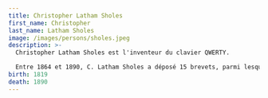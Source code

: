 ```yaml
---
title: Christopher Latham Sholes
first_name: Christopher
last_name: Latham Sholes
image: /images/persons/sholes.jpeg
description: >-
  Christopher Latham Sholes est l'inventeur du clavier QWERTY.

  Entre 1864 et 1890, C. Latham Sholes a déposé 15 brevets, parmi lesquels 11 concernent la machine à écrire.
birth: 1819
death: 1890
---
```

